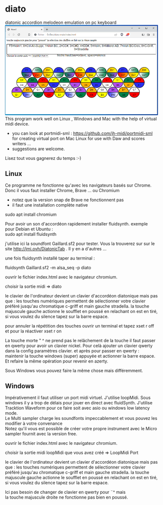 # diato
diatonic accordion melodeon emulation on pc keyboard
![image du programme ok](/diatok.PNG)
This program work well on Linux , Windows and Mac with the help of virtual midi device.
* you can look at portmidi-sml : https://github.com/jh-midi/portmidi-sml \
for creating virtual port on Mac Linux for use with Daw and scores writers ...
* suggestions are welcome.

Lisez tout vous gagnerez du temps :-)
## Linux
Ce programme ne fonctionne qu'avec les navigateurs basés sur Chrome.
Donc il vous faut installer Chrome, Brave ... ou Chromium
* notez que la version snap de Brave ne fonctionnent pas 
* il faut une installation complète native

sudo apt install chromium

Pour avoir un son d'accordéon rapidement installer fluidsynth.
exemple  pour Debian et Ubuntu :\
sudo apt install fluidsynth

j'utilise ici la soundfont Gaillard.sf2 pour tester.
Vous la trouverez sur sur le site http://jmi.ovh/DiatonicTab .
Il y en a d'autres ...

une fois fluidsynth installé taper au terminal :

fluidsynth Gaillard.sf2 -m alsa_seq -p diato

ouvrir le fichier index.html avec le navigateur chromium.

choisir la sortie midi => diato

le clavier de l'ordinateur devient un clavier d'accordéon diatonique
mais pas que : les touches numériques permettent de sélectionner
votre clavier préféré jusqu'au chromatique c-griff et main gauche stradella.
la touche majuscule gauche actionne le soufflet en poussé en relachant
on est en tiré, si vous voulez du silence tapez sur la barre espace.

pour annuler la répétition des touches ouvrir un terminal et
tapez
xset r off
et pour la réactiver
xset r on

La touche morte  " ^ ne prend pas le relâchement de la touche
il faut passer en qwerty pour avoir un clavier nickel.
Pour celà ajouter un clavier qwerty dans la config  paramètres clavier.
et après pour passer en qwerty :
maintenir la touche windows (super)  appuyée et actionner la barre espace.
Et refaire la même opération pour revenir en azerty.

Sous Windows vous pouvez faire la même chose mais différemment.
## Windows
Impérativement il faut utiliser un port midi virtuel. J'utilise loopMidi.
Sous windows il y a trop de délais pour jouer en direct avec fluidSynth.
J'utilise Tracktion Waveform pour ce faire soit avec asio ou windows low latency mode.\
Le Multi sampler charge les soundfonts impeccablement et vous pouvez les modifier à votre convenance \
Notez qu'il vous est possible de créer votre propre instrument avec le Micro sampler fournit 
avec la version free.

ouvrir le fichier index.html avec le navigateur chromium.

choisir la sortie midi loopMidi que vous avez créé => LoopMidi Port

le clavier de l'ordinateur devient un clavier d'accordéon diatonique
mais pas que : les touches numériques permettent de sélectionner
votre clavier préféré jusqu'au chromatique c-griff et main gauche stradella.
la touche majuscule gauche actionne le soufflet en poussé en relachant
on est en tiré, si vous voulez du silence tapez sur la barre espace.

Ici pas besoin de changer de clavier en qwerty pour ¨^ mais \
la touche majuscule droite ne fonctionne pas bien en poussé.
